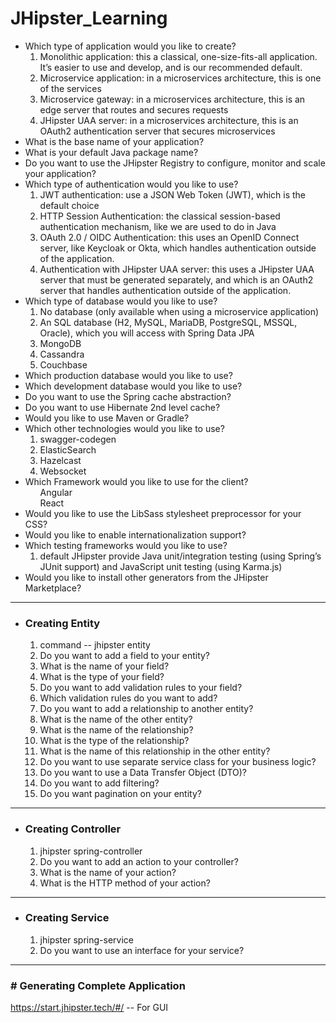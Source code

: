# JHipster_Learning

<ul>
  <li>Which type of application would you like to create?
    <ol>
      <li>Monolithic application: this a classical, one-size-fits-all application. It’s easier to use and develop, and is our recommended default.</li>
      <li>Microservice application: in a microservices architecture, this is one of the services</li>
      <li>Microservice gateway: in a microservices architecture, this is an edge server that routes and secures requests</li>
      <li>JHipster UAA server: in a microservices architecture, this is an OAuth2 authentication server that secures microservices</li>
    </ol>  
  </li>
  <li>What is the base name of your application?</li>
  <li>What is your default Java package name?</li>
  <li>Do you want to use the JHipster Registry to configure, monitor and scale your application?</li>
  <li>Which type of authentication would you like to use?
    <ol>
      <li>JWT authentication: use a JSON Web Token (JWT), which is the default choice</li>
      <li>HTTP Session Authentication: the classical session-based authentication mechanism, like we are used to do in Java</li>
      <li>OAuth 2.0 / OIDC Authentication: this uses an OpenID Connect server, like Keycloak or Okta, which handles authentication outside of the application.</li>
      <li>Authentication with JHipster UAA server: this uses a JHipster UAA server that must be generated separately, and which is an OAuth2 server that handles authentication outside of the application.</li>
    </ol
  </li>
   <li>
     Which type of database would you like to use?
     <ol>
       <li>No database (only available when using a microservice application)</li>
       <li>An SQL database (H2, MySQL, MariaDB, PostgreSQL, MSSQL, Oracle), which you will access with Spring Data JPA</li>
       <li>MongoDB</li>
       <li>Cassandra</li>
       <li>Couchbase</li>
     </ol>
   </li>
   <li>
     Which production database would you like to use?
    </li>
      <li>Which development database would you like to use?</li>
      <li>Do you want to use the Spring cache abstraction?</li>
      <li>Do you want to use Hibernate 2nd level cache?</li>
      <li>Would you like to use Maven or Gradle?</li>
      <li>Which other technologies would you like to use?
        <ol>
          <li>swagger-codegen</li>
          <li>ElasticSearch</li>
          <li>Hazelcast</li>
          <li>Websocket</li>
        </ol>
      </li>
      <li>Which Framework would you like to use for the client?
        <ol>Angular</ol>
        <ol>React</ol>
      </li>
      <li>Would you like to use the LibSass stylesheet preprocessor for your CSS?</li>
      <li>Would you like to enable internationalization support?</li>
      <li>Which testing frameworks would you like to use?
        <ol>
          <li> default JHipster provide Java unit/integration testing (using Spring’s JUnit support) and JavaScript unit testing (using Karma.js)</li>
        </ol>
      </li>
      <li>
        Would you like to install other generators from the JHipster Marketplace?
      </li>
      
</ul>

<hr/>
<ul>
  <li><h3><b>Creating Entity</b></h3>
    <ol>
      <li>command -- jhipster entity <entityName> </li>
      <li>Do you want to add a field to your entity?</li>
      <li>What is the name of your field?</li>
      <li>What is the type of your field?</li>
      <li>Do you want to add validation rules to your field?</li>
      <li>Which validation rules do you want to add?</li>
      <li>Do you want to add a relationship to another entity?</li>
      <li>What is the name of the other entity?</li>
      <li>What is the name of the relationship?</li>
      <li>What is the type of the relationship?</li>
      <li>What is the name of this relationship in the other entity?</li>
      <li>Do you want to use separate service class for your business logic? </li>
      <li>Do you want to use a Data Transfer Object (DTO)?</li>
      <li>Do you want to add filtering?</li>
      <li>Do you want pagination on your entity?</li>
    </ol>
  </li>
 </ul>

<hr/>

<ul>
  <li><h3><b>Creating Controller</b></h3>
    <ol>
      <li>jhipster spring-controller <ControllerName></li>
      <li>Do you want to add an action to your controller?</li>
      <li>What is the name of your action?</li>
      <li>What is the HTTP method of your action?</li>
    </ol>
  </li>
</ul>

<hr/>

<ul>
  <li><h3><b>Creating Service</b></h3>
    <ol>
      <li>jhipster spring-service <Service Name></li>
      <li>Do you want to use an interface for your service?</li>
    </ol>
  </li>
</ul>

<hr/>
<b><h3># Generating Complete Application</h3></b>

https://start.jhipster.tech/#/  -- For GUI
